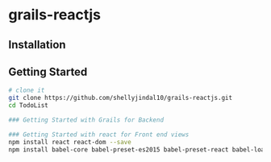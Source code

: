 # grails-reactjs

## Installation

Getting Started
---------------
```bash
# clone it
git clone https://github.com/shellyjindal10/grails-reactjs.git
cd TodoList

### Getting Started with Grails for Backend

### Getting Started with react for Front end views
npm install react react-dom --save
npm install babel-core babel-preset-es2015 babel-preset-react babel-loader webpack --save-dev
```
